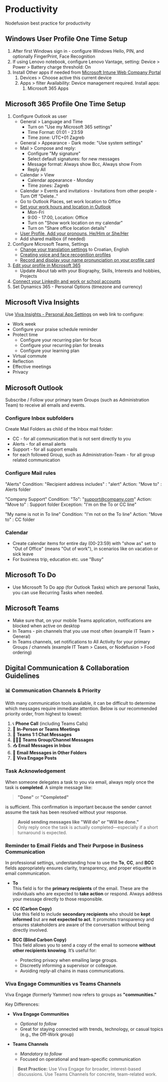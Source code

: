 # Productivity

Nodefusion best practice for productivity

## Windows User Profile One Time Setup

1. After first Windows sign in - configure Windows Hello, PIN, and optionally FingerPrint, Face Recognition
1. If using Lenovo notebook, configure Lenovo Vantage, setting: Device > Power > Battery charge threshold: On
1. Install Other apps if needed from [Microsoft Intune Web Company Portal](https://portal.manage.microsoft.com/)
    1. Devices > Choose active this current device
    1. Apps > filter Availability: Device management required. Install apps:
        1. Microsoft 365 Apps

##  Microsoft 365 Profile One Time Setup

1. Configure Outlook as user
    * General > Language and Time
        * Turn on "Use my Microsoft 365 settings"
        * Time Format: 01:01 - 23:59
        * Time zone: UTC+01 Zagreb
    * General > Appearance - Dark mode: "Use system settings"
    * Mail > Compose and reply:
        * Configure "My signature"
        * Select default signatures: for new messages
        * Message format: Always show Bcc, Always show From
        * Reply All
    * Calendar > View
        * Calendar appearance - Monday
        * Time zones: Zagreb
    * Calendar > Events and invitations - Invitations from other people - Turn Off "Delete.."
    * Go to Outlook Places, set work location to Office
    * [Set your work hours and location in Outlook](https://support.microsoft.com/en-us/office/set-your-work-hours-and-location-in-outlook-af2fddf9-249e-4710-9c95-5911edfd76f6)
        * Mon-Fri
        * 9:00 - 17:00, Location: Office
        * Turn on "Show work location on my calendar"
        * Turn on "Share office location details"
    * [User Profile, Add your pronouns, He/Him or She/Her](https://support.microsoft.com/en-us/office/pronouns-on-your-profile-in-microsoft-365-232c3bfb-a947-4310-86db-b22d63663d85)    
    * Add shared mailbox (if needed)
1. Configure Microsoft Teams, Settings
    * [Change your translation settings](https://support.microsoft.com/en-us/office/translate-a-message-in-microsoft-teams-d8926ce9-d6a6-47df-a416-f1adb62d3194) to Croatian, English
    * [Creating voice and face recognition profiles](https://support.microsoft.com/en-us/office/create-recognition-profiles-for-microsoft-intelliframe-f0084478-52a7-4c52-bcdc-9063ed0e0bc0)
    * [Record and display your name pronunciation on your profile card](https://support.microsoft.com/en-us/office/record-and-display-your-name-pronunciation-on-your-profile-card-8553d377-d0ca-40d4-8281-425dabcf55e2)
1. [Edit your profile in Microsoft 365](https://support.microsoft.com/en-us/office/edit-your-profile-in-microsoft-365-e7056090-56d4-4b81-bb3f-b6af31089ebe)
    * Update About tab with your Biography, Skills, Interests and hobbies, Projects
1. [Connect your LinkedIn and work or school accounts](https://support.microsoft.com/en-us/office/connect-your-linkedin-and-work-or-school-accounts-c7c245f2-fa56-4c9b-ba20-3fceb23c5772)
1. Set Dynamics 365 - Personal Options (timezone and currency)

## Microsoft Viva Insights

Use [Viva Insights - Personal App Settings](https://insights.cloud.microsoft/#/PersonalApp/AppSettings) on web link to configure:

* Work week
* Configure your praise schedule reminder
* Protect time
  * Configure your recurring plan for focus
  * Configure your recurring plan for breaks
  * Configure your learning plan
* Virtual commute
* Reflection
* Effective meetings
* Privacy

## Microsoft Outlook

Subscribe / Follow your primary team Groups (such as Administration Team) to receive all emails and events.

### Configure Inbox subfolders

Create Mail Folders as child of the Inbox mail folder:

* CC - for all communication that is not sent directly to you
* Alerts - for all email alerts
* Support - for all support emails
* for each followed Group, such as Administration-Team - for all group related communication

### Configure Mail rules

"Alerts"
Condition: "Recipient address includes" : "alert"
Action: "Move to" : Alerts folder

 "Company Support"
Condition: "To": "support@company.com"
Action: "Move to" : Support folder
Exception: "I'm on the To or CC line"

"My name is not in To line"
Condition: "I'm not on the To line"
Action: "Move to" : CC folder

### Calendar

* Create calendar items for entire day (00-23:59) with "show as" set to "Out of Office" (means "Out of work"), in scenarios like on vacation or sick leave
* For business trip, education etc. use "Busy"

## Microsoft To Do

* Use Microsoft To Do app (for Outlook Tasks) which are personal Tasks, you can use Recurring Tasks when needed.

## Microsoft Teams

* Make sure that, on your mobile Teams application, notifications are blocked when active on desktop
* In Teams - pin channels that you use most often (example IT Team > General)
* In Teams channels, set notifications to All Activity for your primary Groups / channels (example IT Team > Cases, or Nodefusion > Food ordering)

## Digital Communication & Collaboration Guidelines

### 📊 Communication Channels & Priority

With many communication tools available, it can be difficult to determine which messages require immediate attention. Below is our recommended priority order, from highest to lowest:

1. 📞 **Phone Call** (including Teams Calls)
2. 👥 **In-Person or Teams Meetings**
3. 💬 **Teams 1:1 Chat Messages**
4. 🧑‍🤝‍🧑 **Teams Group/Channel Messages**
5. 📥 **Email Messages in Inbox**
6. 📂 **Email Messages in Other Folders**
7. 🧵 **Viva Engage Posts**

### Task Acknowledgement

When someone delegates a task to you via email, always reply once the task is **completed**. A simple message like:

> **"Done"** or **"Completed"**

is sufficient. This confirmation is important because the sender cannot assume the task has been resolved without your response.

> **Avoid sending messages like "Will do" or "Will be done."**  
Only reply once the task is actually completed—especially if a short turnaround is expected.

### Reminder to Email Fields and Their Purpose in Business Communication

In professional settings, understanding how to use the **To**, **CC**, and **BCC** fields appropriately ensures clarity, transparency, and proper etiquette in email communication.

* **To**  
  This field is for the **primary recipients** of the email. These are the individuals who are expected to **take action** or respond. Always address your message directly to those responsible.

* **CC (Carbon Copy)**  
  Use this field to include **secondary recipients** who should be **kept informed** but are **not expected to act**. It promotes transparency and ensures stakeholders are aware of the conversation without being directly involved.

* **BCC (Blind Carbon Copy)**  
  This field allows you to send a copy of the email to someone **without other recipients knowing**. It’s useful for:
  * Protecting privacy when emailing large groups.
  * Discreetly informing a supervisor or colleague.
  * Avoiding reply-all chains in mass communications.

### Viva Engage Communities vs Teams Channels

Viva Engage (formerly Yammer) now refers to groups as **"communities."**

Key Differences:

* **Viva Engage Communities**  
  * *Optional to follow*  
  * Great for staying connected with trends, technology, or casual topics (e.g., the Off-Work group)

* **Teams Channels**  
  * *Mandatory to follow*  
  * Focused on operational and team-specific communication

> **Best Practice:** Use Viva Engage for broader, interest-based discussions. Use Teams Channels for concrete, team-related work.
